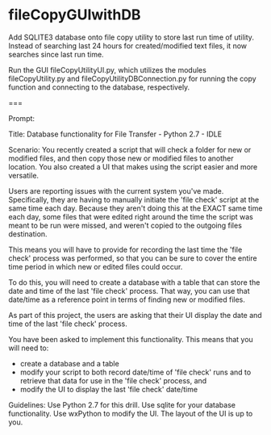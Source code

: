 fileCopyGUIwithDB
=================

Add SQLITE3 database onto file copy utility to store last run time of utility.  Instead of searching last 24 hours for created/modified text files, it now searches since last run time.

Run the GUI fileCopyUtilityUI.py, which utilizes the modules fileCopyUtility.py and fileCopyUtilityDBConnection.py for running the copy function and connecting to the database, respectively.

===

Prompt:

Title: Database functionality for File Transfer - Python 2.7 - IDLE

Scenario: You recently created a script that will check a folder for new or modified files, and then copy those new or modified files to another location. You also created a UI that makes using the script easier and more versatile.

Users are reporting issues with the current system you've made.  Specifically, they are having to manually initiate the 'file check' script at the same time each day. Because they aren't doing this at the EXACT same time each day, some files that were edited right around the time the script was meant to be run were missed, and weren't copied to the outgoing files destination.
 
This means you will have to provide for recording the last time the 'file check' process was performed, so that you can be sure to cover the entire time period in which new or edited files could occur. 

To do this, you will need to create a database with a table that can store the date and time of the last 'file check' process. That way, you can use that date/time as a reference point in terms of finding new or modified files.
 
As part of this project, the users are asking that their UI display the date and time of the last 'file check' process. 

You have been asked to implement this functionality. This means that you will need to: 
- create a database and a table 
- modify your script to both record date/time of 'file check' runs and to retrieve that data for use in the 'file check' process, and 
- modify the UI to display the last 'file check' date/time 

Guidelines: 
Use Python 2.7 for this drill. 
Use sqlite for your database functionality. 
Use wxPython to modify the UI. 
The layout of the UI is up to you. 


